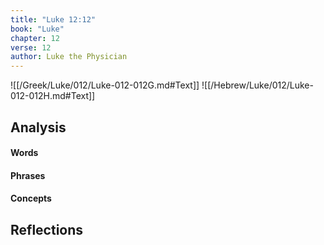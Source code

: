```yaml
---
title: "Luke 12:12"
book: "Luke"
chapter: 12
verse: 12
author: Luke the Physician
---
```

![[/Greek/Luke/012/Luke-012-012G.md#Text]]
![[/Hebrew/Luke/012/Luke-012-012H.md#Text]]

## Analysis

#### Words

#### Phrases

#### Concepts

## Reflections
